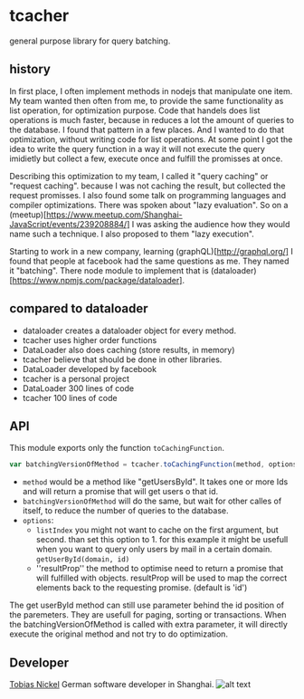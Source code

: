 # tcacher
general purpose library for query batching.

## history
In first place, I often implement methods in nodejs that manipulate one item. My team wanted then often from me, to provide the same functionality as list operation, for optimization purpose. Code that handels does list operations is much faster, because in reduces a lot the amount of queries to the database. I found that pattern in a few places. And I wanted to do that optimization, without writing code for list operations. At some point I got the idea to write the query function in a way it will not execute the query imidietly but collect a few, execute once and fulfill the promisses at once.

Describing this optimization to my team, I called it "query caching" or "request caching". because I was not caching the result, but collected the request promisses. I also found some talk on programming languages and compiler optimizations. There was spoken about "lazy evaluation". So on a (meetup)[https://www.meetup.com/Shanghai-JavaScript/events/239208884/] I was asking the audience how they would name such a technique. I also proposed to them "lazy execution".

Starting to work in a new company, learning (graphQL)[http://graphql.org/] I found that people at facebook had the same questions as me. They named it "batching". There node module to implement that is (dataloader)[https://www.npmjs.com/package/dataloader]. 

## compared to dataloader
 - dataloader creates a dataloader object for every method.
 - tcacher uses higher order functions 
 - DataLoader also does caching (store results, in memory)
 - tcacher believe that should be done in other libraries.
 - DataLoader developed by facebook
 - tcacher is a personal project
 - DataLoader 300 lines of code
 - tcacher 100 lines of code

## API
This module exports only the function ``toCachingFunction``.
```js
var batchingVersionOfMethod = tcacher.toCachingFunction(method, options)
```

- ``method`` would be a method like "getUsersById". It takes one or more Ids and will return a promise that will get users o that id. 
- ``batchingVersionOfMethod`` will do the same, but wait for other calles of itself, to reduce the number of queries to the database.
- ``options``: 
  - ``listIndex`` you might not want to cache on the first argument, but second. than set this option to 1.
    for this example it might be usefull when you want to query only users by mail in a certain domain. ``getUserById(domain, id)``
  - ''resultProp'' the method to optimise need to return a promise that will fulfilled with objects. resultProp will be used to map the correct elements back to the requesting promise. (default is 'id')

The get userById method can still use parameter behind the id position of the paremeters. They are usefull for paging, sorting or transactions. When the batchingVersionOfMethod is called with extra parameter, it will directly execute the original method and not try to do optimization.


## Developer
[Tobias Nickel](http://tnickel.de/) German software developer in Shanghai. 
![alt text](https://avatars1.githubusercontent.com/u/4189801?s=150) 
